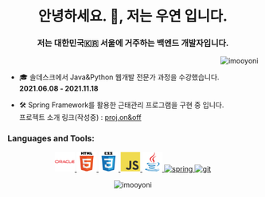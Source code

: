 <h1 align="center">안녕하세요. 👋, 저는 우연 입니다.</h1>
<h3 align="center">저는 대한민국🇰🇷 서울에 거주하는 백엔드 개발자입니다.</h3>

<p align="right"> <img src="https://komarev.com/ghpvc/?username=imooyoni&label=Profile%20views&color=blueviolet&style=plastic" alt="imooyoni" /> </p>

- 🎓 솔데스크에서 Java&Python 웹개발 전문가 과정을 수강했습니다. **2021.06.08 - 2021.11.18**

- 🛠️ Spring Framework를 활용한 근태관리 프로그램을 구현 중 입니다. <br/>
<a>프로젝트 소개 링크(작성중) : [proj.on&off](https://www.notion.so/OnNoFF-44bf6bef3b804d20bfba6675b435d45e#70142faf8b2543a3b53bdc575a606204)</a>


<h3 align="left">Languages and Tools:</h3>
<p align="center"> 

  <a href="https://www.oracle.com/" target="_blank">
    <img src="https://raw.githubusercontent.com/devicons/devicon/master/icons/oracle/oracle-original.svg" alt="oracle" width="40" height="40"/> 
  </a> 
  
  <a href="https://www.w3.org/html/" target="_blank">
    <img src="https://raw.githubusercontent.com/devicons/devicon/master/icons/html5/html5-original-wordmark.svg" alt="html5" width="40" height="40"/>
  </a>  
  <a href="https://www.w3schools.com/css/" target="_blank"> 
    <img src="https://raw.githubusercontent.com/devicons/devicon/master/icons/css3/css3-original-wordmark.svg" alt="css3" width="40" height="40"/> 
  </a> 
  <a href="https://developer.mozilla.org/en-US/docs/Web/JavaScript" target="_blank"> 
    <img src="https://raw.githubusercontent.com/devicons/devicon/master/icons/javascript/javascript-original.svg" alt="javascript" width="40" height="40"/> 
  </a> 

  <a href="https://www.java.com" target="_blank">
    <img src="https://raw.githubusercontent.com/devicons/devicon/master/icons/java/java-original.svg" alt="java" width="40" height="40"/>
  </a> 
  <a href="https://spring.io/" target="_blank">
    <img src="https://www.vectorlogo.zone/logos/springio/springio-icon.svg" alt="spring" width="40" height="40"/> 
  </a> 
  <a href="https://git-scm.com/" target="_blank">
    <img src="https://www.vectorlogo.zone/logos/git-scm/git-scm-icon.svg" alt="git" width="40" height="40"/> 
  </a> 
</p>

<p align="center">
  <img align="center" src="https://github-readme-stats.vercel.app/api/top-langs?username=imooyoni&show_icons=true&locale=en&layout=compact" alt="imooyoni" />
</p>
  </br>
<!--
<h3 align="left">Profile Stats Card: </h3>
  <p align="center">
    &nbsp;<img align="center" src="https://github-readme-stats.vercel.app/api?username=fiadh-l&show_icons=true&locale=en" alt="fiadh-l" />
  </p>
</br>
-->
